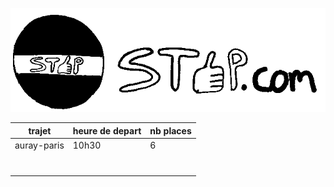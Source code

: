 ![](image/logo-stop.png)



trajet                  | heure de depart                 |nb places
------------------------|---------------------------------|----------
auray-paris             | 10h30                           | 6
                        |                                 |
                        |                                 |
                        |                                 |
                        |                                 |
                        |                                 |
                        |                                 |
                        |                                 |

